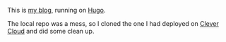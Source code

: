This is [my blog](https://lafillepassympa.com), running on [Hugo](https://gohugo.io). 

The local repo was a mess, so I cloned the one I had deployed on [Clever Cloud](https://www.clever-cloud.com/fr/) and did some clean up.
